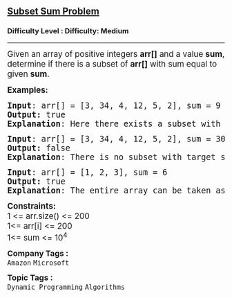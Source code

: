 <h2><a href="https://www.geeksforgeeks.org/problems/subset-sum-problem-1611555638/1?page=4&sortBy=submissions">Subset Sum Problem</a></h2><h3>Difficulty Level : Difficulty: Medium</h3><hr><div class="problems_problem_content__Xm_eO"><p><span style="font-size: 14pt;">Given an array of positive integers <strong>arr[]</strong> and a value <strong>sum</strong>, determine if there is a subset of <strong>arr[]</strong> with sum equal to given <strong style="font-family: -apple-system, BlinkMacSystemFont, 'Segoe UI', Roboto, Oxygen, Ubuntu, Cantarell, 'Open Sans', 'Helvetica Neue', sans-serif;">sum</strong><span style="font-family: -apple-system, BlinkMacSystemFont, 'Segoe UI', Roboto, Oxygen, Ubuntu, Cantarell, 'Open Sans', 'Helvetica Neue', sans-serif;">.&nbsp;</span></span></p>
<p><span style="font-size: 14pt;"><strong>Examples:</strong></span></p>
<pre><span style="font-size: 14pt;"><strong>Input</strong>: arr[] = [3, 34, 4, 12, 5, 2], sum = 9<br><strong>Output:</strong> true&nbsp;
<strong>Explanation</strong>: Here there exists a subset with target sum = 9, 4+3+2 = 9.
</span></pre>
<pre><span style="font-size: 14pt;"><strong>Input</strong>: arr[] = [3, 34, 4, 12, 5, 2], sum = 30
<strong>Output:</strong> false
<strong>Explanation</strong>: There is no subset with target sum 30.</span></pre>
<pre><span style="font-size: 14pt;"><strong>Input</strong>: arr[] = [1, 2, 3], sum = 6
<strong>Output:</strong> true<br><strong>Explanation</strong>: The entire array can be taken as a subset, giving 1 + 2 + 3 = 6.</span></pre>
<p><span style="font-size: 14pt;"><strong>Constraints:</strong><br>1 &lt;= arr.size() &lt;= 200</span><br><span style="font-size: 14pt;">1&lt;= arr[i] &lt;= 200<br>1&lt;= sum &lt;= 10<sup>4</sup></span></p></div><p><span style=font-size:18px><strong>Company Tags : </strong><br><code>Amazon</code>&nbsp;<code>Microsoft</code>&nbsp;<br><p><span style=font-size:18px><strong>Topic Tags : </strong><br><code>Dynamic Programming</code>&nbsp;<code>Algorithms</code>&nbsp;